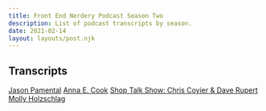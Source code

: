 ```yaml
---
title: Front End Nerdery Podcast Season Two
description: List of podcast transcripts by season.
date: 2021-02-14
layout: layouts/post.njk
---
```


## Transcripts

[Jason Pamental](https://toddl.dev/podcast/transcripts/pamental)
[Anna E. Cook](https://toddl.dev/podcast/transcripts/cook)
[Shop Talk Show: Chris Coyier & Dave Rupert](https://toddl.dev/podcast/transcripts/shoptalkshow)
[Molly Holzschlag](https://toddl.dev/podcast/transcripts/holzschlag)
